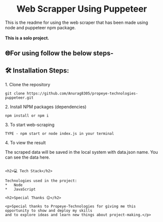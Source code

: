 
<h1 align="center" id="title">Web Scrapper Using Puppeteer</h1>



<p id="description">This is the readme for using the web scraper that has been made using node and puppeteer npm package.<br><br><b>This is a solo project.</b>

<h2>🌐For using follow the below steps-</h2>

<h2>🛠️ Installation Steps:</h2>

<p>1. Clone the repository</p>

```
git clone https://github.com/Anurag8305/propeye-technologies-puppeteer.git
```

<p>2. Install NPM packages (dependencies)</p>

```
npm install or npm i
```

<p>3. To start web-scraping</p>

```
TYPE - npm start or node index.js in your terminal
```
<p>4. To view the result</p>
The scraped data will be saved in the local system with data.json name. You can see the data here.

```

<h2>💻 Tech Stack</h2>

Technologies used in the project:
*   Node
*   JavaScript

<h2>Special Thanks 😊</h2>

<p>Special thanks to Propeye-Technologies for giving me this opportunity to show and deploy my skills
and to explore ideas and learn new things about project-making.</p>
